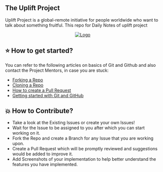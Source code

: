 ## The Uplift Project

Uplift Project is a global-remote initiative for people worldwide who want to talk about something fruitful. This repo for Daily Notes of uplift project


<p align="center">
  <a href="https://www.girlscript.tech/programs/uplift/index.html">
    <img src="https://www.girlscript.tech/programs/uplift/images/uplift_logo.png" alt="Logo">
 </a>

## ⭐ How to get started?

You can refer to the following articles on basics of Git and Github and also contact the Project Mentors, in case you are stuck: 

- [Forking a Repo](https://help.github.com/en/github/getting-started-with-github/fork-a-repo)
- [Cloning a Repo](https://help.github.com/en/desktop/contributing-to-projects/creating-a-pull-request)
- [How to create a Pull Request](https://opensource.com/article/19/7/create-pull-request-github)
- [Getting started with Git and GitHub](https://towardsdatascience.com/getting-started-with-git-and-github-6fcd0f2d4ac6)

##  💥 How to Contribute?

- Take a look at the Existing Issues or create your own Issues!
- Wait for the Issue to be assigned to you after which you can start working on it.
- Fork the Repo and create a Branch for any Issue that you are working upon.
- Create a Pull Request which will be promptly reviewed and suggestions would be added to improve it.
- Add Screenshots of your implementation to help better understand the features you have implemented.
